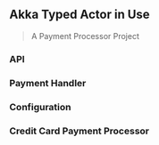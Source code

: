 ## Akka Typed Actor in Use
> A Payment Processor Project

### API

### Payment Handler

### Configuration

### Credit Card Payment Processor
